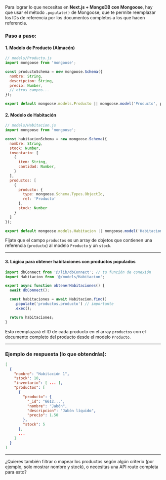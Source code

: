 Para lograr lo que necesitas en **Next.js + MongoDB con Mongoose**, hay que usar el método `.populate()` de Mongoose, que te permite reemplazar los IDs de referencia por los documentos completos a los que hacen referencia.

### Paso a paso:

#### 1. Modelo de Producto (Almacén)
```js
// models/Producto.js
import mongoose from 'mongoose';

const productoSchema = new mongoose.Schema({
  nombre: String,
  descripcion: String,
  precio: Number,
  // otros campos...
});

export default mongoose.models.Producto || mongoose.model('Producto', productoSchema);
```

#### 2. Modelo de Habitación
```js
// models/Habitacion.js
import mongoose from 'mongoose';

const habitacionSchema = new mongoose.Schema({
  nombre: String,
  stock: Number,
  inventario: [
    {
      item: String,
      cantidad: Number,
    }
  ],
  productos: [
    {
      producto: {
        type: mongoose.Schema.Types.ObjectId,
        ref: 'Producto'
      },
      stock: Number
    }
  ]
});

export default mongoose.models.Habitacion || mongoose.model('Habitacion', habitacionSchema);
```

Fíjate que el campo `productos` es un array de objetos que contienen una referencia (`producto`) al modelo `Producto` y un `stock`.

---

#### 3. Lógica para obtener habitaciones con productos **populados**

```js
import dbConnect from '@/lib/dbConnect'; // tu función de conexión
import Habitacion from '@/models/Habitacion';

export async function obtenerHabitaciones() {
  await dbConnect();

  const habitaciones = await Habitacion.find()
    .populate('productos.producto') // importante
    .exec();

  return habitaciones;
}
```

Esto reemplazará el ID de cada producto en el array `productos` con el documento completo del producto desde el modelo `Producto`.

---

### Ejemplo de respuesta (lo que obtendrás):

```json
[
  {
    "nombre": "Habitación 1",
    "stock": 10,
    "inventario": [ ... ],
    "productos": [
      {
        "producto": {
          "_id": "6612...",
          "nombre": "Jabón",
          "descripcion": "Jabón líquido",
          "precio": 1.50
        },
        "stock": 5
      },
      ...
    ]
  }
]
```

---

¿Quieres también filtrar o mapear los productos según algún criterio (por ejemplo, solo mostrar nombre y stock), o necesitas una API route completa para esto?